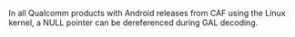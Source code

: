 In all Qualcomm products with Android releases from CAF using the Linux kernel, a NULL pointer can be dereferenced during GAL decoding.
